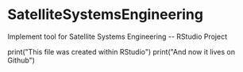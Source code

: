 # SatelliteSystemsEngineering
Implement tool for Satellite Systems Engineering -- RStudio Project

print("This file was created within RStudio")
print("And now it lives on Github")

